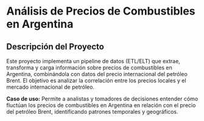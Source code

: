 # Análisis de Precios de Combustibles en Argentina

## Descripción del Proyecto

Este proyecto implementa un pipeline de datos (ETL/ELT) que extrae, transforma y carga información sobre precios de combustibles en Argentina, combinándola con datos del precio internacional del petróleo Brent. El objetivo es analizar la correlación entre los precios locales y el mercado internacional de petróleo.

**Caso de uso:** Permite a analistas y tomadores de decisiones entender cómo fluctúan los precios de combustibles en Argentina en relación con el precio del petróleo Brent, identificando patrones temporales y geográficos.

